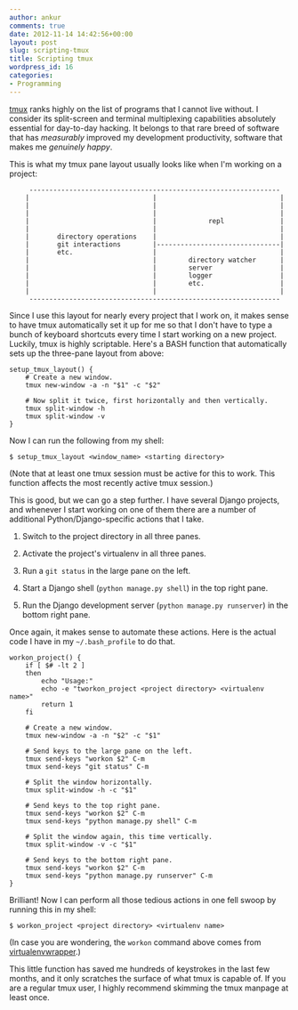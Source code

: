 ```yaml
---
author: ankur
comments: true
date: 2012-11-14 14:42:56+00:00
layout: post
slug: scripting-tmux
title: Scripting tmux
wordpress_id: 16
categories:
- Programming
---
```




[tmux](http://tmux.sourceforge.net/) ranks highly on the list of programs that I cannot live without. I consider its split-screen and terminal multiplexing capabilities absolutely essential for day-to-day hacking. It belongs to that rare breed of software that has _measurably_ improved my development productivity, software that makes me _genuinely happy_.

This is what my tmux pane layout usually looks like when I'm working on a project:

    
         ---------------------------------------------------------------
        |                               |                               |
        |                               |                               |
        |                               |                               |
        |                               |             repl              |
        |                               |                               |
        |       directory operations    |                               |
        |       git interactions        |-------------------------------|
        |       etc.                    |                               |
        |                               |        directory watcher      |
        |                               |        server                 |
        |                               |        logger                 |
        |                               |        etc.                   |
        |                               |                               |
         ---------------------------------------------------------------


Since I use this layout for nearly every project that I work on, it makes sense to have tmux automatically set it up for me so that I don't have to type a bunch of keyboard shortcuts every time I start working on a new project. Luckily, tmux is highly scriptable. Here's a BASH function that automatically sets up the three-pane layout from above:

    
    setup_tmux_layout() {
        # Create a new window.
        tmux new-window -a -n "$1" -c "$2"
    
        # Now split it twice, first horizontally and then vertically.
        tmux split-window -h
        tmux split-window -v
    }


Now I can run the following from my shell:

    
    $ setup_tmux_layout <window_name> <starting directory>


(Note that at least one tmux session must be active for this to work. This function affects the most recently active tmux session.)

This is good, but we can go a step further. I have several Django projects, and whenever I start working on one of them there are a number of additional Python/Django-specific actions that I take.



	
  1. Switch to the project directory in all three panes.

	
  2. Activate the project's virtualenv in all three panes.

	
  3. Run a `git status` in the large pane on the left.

	
  4. Start a Django shell (`python manage.py shell`) in the top right pane.

	
  5. Run the Django development server (`python manage.py runserver`) in the bottom right pane.


Once again, it makes sense to automate these actions. Here is the actual code I have in my `~/.bash_profile` to do that.

    
    workon_project() {
        if [ $# -lt 2 ]
        then
            echo "Usage:"
            echo -e "tworkon_project <project directory> <virtualenv name>"
            return 1
        fi
    
        # Create a new window.
        tmux new-window -a -n "$2" -c "$1"
    
        # Send keys to the large pane on the left.
        tmux send-keys "workon $2" C-m
        tmux send-keys "git status" C-m
    
        # Split the window horizontally.
        tmux split-window -h -c "$1"
    
        # Send keys to the top right pane.
        tmux send-keys "workon $2" C-m
        tmux send-keys "python manage.py shell" C-m
    
        # Split the window again, this time vertically.
        tmux split-window -v -c "$1"
    
        # Send keys to the bottom right pane.
        tmux send-keys "workon $2" C-m
        tmux send-keys "python manage.py runserver" C-m
    }


Brilliant! Now I can perform all those tedious actions in one fell swoop by running this in my shell:

    
    $ workon_project <project directory> <virtualenv name>


(In case you are wondering, the `workon` command above comes from [virtualenvwrapper](http://www.doughellmann.com/projects/virtualenvwrapper/).)

This little function has saved me hundreds of keystrokes in the last few months, and it only scratches the surface of what tmux is capable of. If you are a regular tmux user, I highly recommend skimming the tmux manpage at least once.


